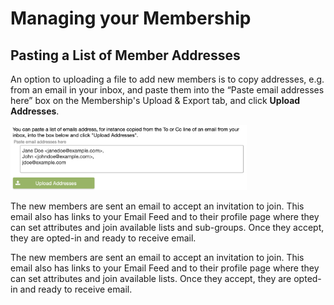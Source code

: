 # Managing your Membership

<span id="gv-2members-11membersAdd"></span>
## Pasting a List of Member Addresses

An option to uploading a file to add new members is to copy addresses, e.g. from an email in your inbox, and paste them into the “Paste email addresses here” box on the Membership's Upload & Export tab, and click **Upload Addresses**.

<img src="/docimages/addmem-paste.png" width="75%">

<span class="sub">
  
The new members are sent an email to accept an invitation to join.  This email also has links to your Email Feed and to their profile page where they can set attributes and join available lists and sub-groups. Once they accept, they are opted-in and ready to receive email.
  
</span> <!-- sub -->

<span class="free">
  
The new members are sent an email to accept an invitation to join.  This email also has links to your Email Feed and to their profile page where they can set attributes and join available lists. Once they accept, they are opted-in and ready to receive email.

</span> <!-- free -->
